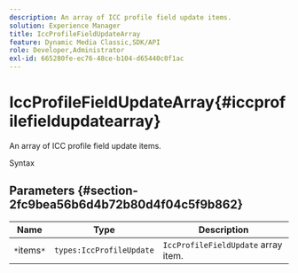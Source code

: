 ```yaml
---
description: An array of ICC profile field update items.
solution: Experience Manager
title: IccProfileFieldUpdateArray
feature: Dynamic Media Classic,SDK/API
role: Developer,Administrator
exl-id: 665280fe-ec76-48ce-b104-d65440c0f1ac
---
```

# IccProfileFieldUpdateArray{#iccprofilefieldupdatearray}

An array of ICC profile field update items.

 Syntax 

## Parameters {#section-2fc9bea56b6d4b72b80d4f04c5f9b862}

|  Name  | Type  | Description  |
|---|---|---|
|  `*`items`*`  | `types:IccProfileUpdate`  | `IccProfileFieldUpdate` array item.  |
